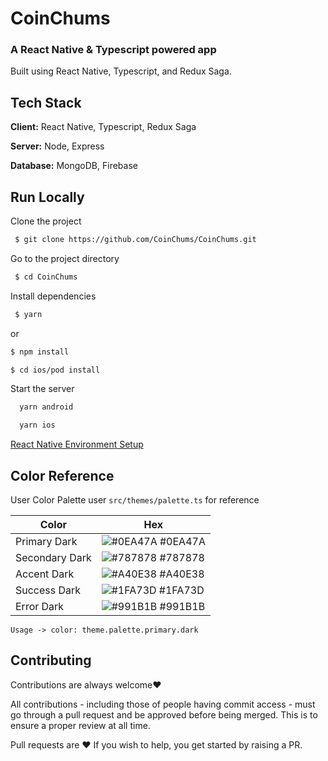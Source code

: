 # CoinChums

### A React Native & Typescript powered app

Built using React Native, Typescript, and Redux Saga.

## Tech Stack

**Client:** React Native, Typescript, Redux Saga

**Server:** Node, Express

**Database:** MongoDB, Firebase

## Run Locally

Clone the project

```bash
 $ git clone https://github.com/CoinChums/CoinChums.git
```

Go to the project directory

```bash
 $ cd CoinChums
```

Install dependencies

```bash
 $ yarn
```

or

```bash
$ npm install
```

```bash
$ cd ios/pod install
```

Start the server

```bash
  yarn android
```

```bash
  yarn ios
```

[React Native Environment Setup](https://reactnative.dev/docs/environment-setup)

## Color Reference

User Color Palette user `src/themes/palette.ts` for reference

| Color          | Hex                                                              |
| -------------- | ---------------------------------------------------------------- |
| Primary Dark   | ![#0EA47A](https://via.placeholder.com/10/0EA47A?text=+) #0EA47A |
| Secondary Dark | ![#787878](https://via.placeholder.com/10/787878?text=+) #787878 |
| Accent Dark    | ![#A40E38](https://via.placeholder.com/10/A40E38?text=+) #A40E38 |
| Success Dark   | ![#1FA73D](https://via.placeholder.com/10/1FA73D?text=+) #1FA73D |
| Error Dark     | ![#991B1B](https://via.placeholder.com/10/991B1B?text=+) #991B1B |

```
Usage -> color: theme.palette.primary.dark
```

## Contributing

Contributions are always welcome❤️

All contributions - including those of people having commit access - must go through a pull request and be approved before being merged. This is to ensure a proper review at all time.

Pull requests are ❤️ If you wish to help, you get started by raising a PR.
